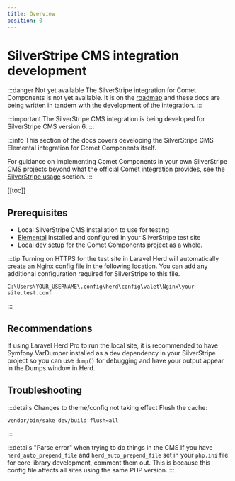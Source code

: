 ```yaml
---
title: Overview
position: 0
---
```


# SilverStripe CMS integration development

:::danger Not yet available
The SilverStripe integration for Comet Components is not yet available. It is on the [roadmap](../about/changelog.md) and these docs are being written in tandem with the development of the integration.
:::

:::important
The SilverStripe CMS integration is being developed for SilverStripe CMS version 6.
:::

:::info
This section of the docs covers developing the SilverStripe CMS Elemental integration for Comet Components itself.

For guidance on implementing Comet Components in your own SilverStripe CMS projects beyond what the official Comet integration provides, see the [SilverStripe usage](../usage/silverstripe.md) section.
:::

[[toc]]

## Prerequisites
- Local SilverStripe CMS installation to use for testing
- [Elemental](https://docs.silverstripe.org/en/6/optional_features/elemental/basic_setup/) installed and configured in your SilverStripe test site
- [Local dev setup](../development-core/setup.md) for the Comet Components project as a whole.

:::tip
Turning on HTTPS for the test site in Laravel Herd will automatically create an Nginx config file in the following location. You can add any additional configuration required for SilverStripe to this file.

```text:no-line-numbers
C:\Users\YOUR_USERNAME\.config\herd\config\valet\Nginx\your-site.test.conf
```
:::

## Recommendations
If using Laravel Herd Pro to run the local site, it is recommended to have Symfony VarDumper installed as a dev dependency in your SilverStripe project so you can use `dump()` for debugging and have your output appear in the Dumps window in Herd.

## Troubleshooting

:::details Changes to theme/config not taking effect
Flush the cache:
```powershell:no-line-numbers
vendor/bin/sake dev/build flush=all
```
:::

:::details "Parse error" when trying to do things in the CMS
If you have `herd_auto_prepend_file` and `herd_auto_prepend_file` set in your `php.ini` file for core library development, comment them out. This is because this config file affects all sites using the same PHP version.
:::
